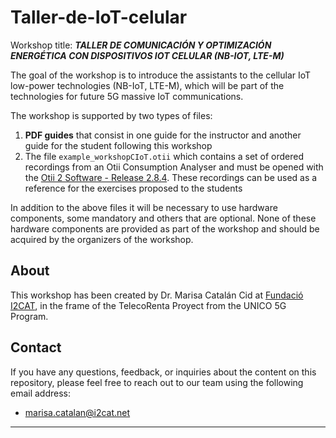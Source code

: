 # Taller-de-IoT-celular


Workshop title: ***TALLER DE COMUNICACIÓN Y OPTIMIZACIÓN ENERGÉTICA
CON DISPOSITIVOS IOT CELULAR (NB-IOT, LTE-M)***

The goal of the workshop is to introduce the assistants to the cellular IoT low-power technologies (NB-IoT, LTE-M), which will be part of the technologies for future 5G massive IoT communications.

The workshop is supported by two types of files: 
1. **PDF guides** that consist in one guide for the instructor and another guide for the student following this workshop 
2. The file `example_workshopCIoT.otii` which contains a set of ordered recordings from an Otii Consumption Analyser and must be opened with the [Otii 2 Software - Release 2.8.4](https://www.qoitech.com/download). These recordings can be used as a reference for the exercises proposed to the students

In addition to the above files it will be necessary to use hardware components, some mandatory and others that are optional. None of these hardware components are provided as part of the workshop and should be acquired by the organizers of the workshop.

 



## About


This workshop has been created by Dr. Marisa Catalán Cid at [Fundació I2CAT](https://i2cat.net/), in the frame of the TelecoRenta Proyect from the UNICO 5G Program.        


## Contact


If you have any questions, feedback, or inquiries about the content on this repository, please feel free to reach out to our team using the following email address:


- [marisa.catalan@i2cat.net](mailto:marisa.catalan@i2cat.net)





---
